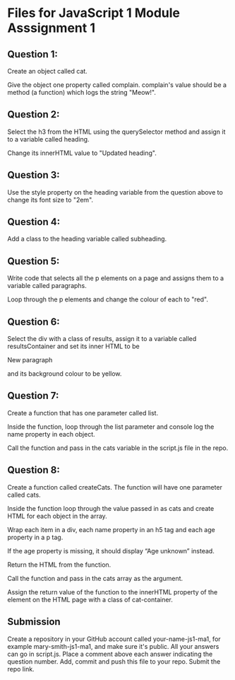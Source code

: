 # Files for JavaScript 1 Module Asssignment 1

## Question 1:

Create an object called cat.

Give the object one property called complain. complain's value should be a method (a function) which logs the string "Meow!".

## Question 2:

Select the h3 from the HTML using the querySelector method and assign it to a variable called heading.

Change its innerHTML value to "Updated heading".

## Question 3:

Use the style property on the heading variable from the question above to change its font size to "2em".

## Question 4:

Add a class to the heading variable called subheading.

## Question 5:

Write code that selects all the p elements on a page and assigns them to a variable called paragraphs.

Loop through the p elements and change the colour of each to "red".

## Question 6:

Select the div with a class of results, assign it to a variable called resultsContainer and set its inner HTML to be <p>New paragraph</p> and its background colour to be yellow.

## Question 7:

Create a function that has one parameter called list.

Inside the function, loop through the list parameter and console log the name property in each object.

Call the function and pass in the cats variable in the script.js file in the repo.

## Question 8:

Create a function called createCats. The function will have one parameter called cats.

Inside the function loop through the value passed in as cats and create HTML for each object in the array.

Wrap each item in a div, each name property in an h5 tag and each age property in a p tag.

If the age property is missing, it should display “Age unknown” instead.

Return the HTML from the function.

Call the function and pass in the cats array as the argument.

Assign the return value of the function to the innerHTML property of the element on the HTML page with a class of cat-container.


## Submission
Create a repository in your GitHub account called your-name-js1-ma1, for example mary-smith-js1-ma1, and make sure it's public.
All your answers can go in script.js.
Place a comment above each answer indicating the question number.
Add, commit and push this file to your repo.
Submit the repo link.
